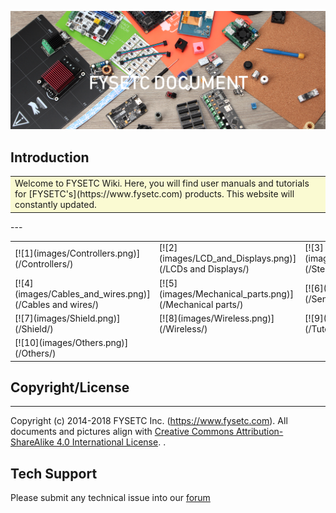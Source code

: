 [![bunner](images/bunner.png)](https://www.fysetc.com)


## Introduction

 <table><tr><td bgcolor=#FAFAD2>Welcome to FYSETC Wiki. Here, you will find user manuals and tutorials for [FYSETC's](https://www.fysetc.com) products. This website will constantly updated. </td></tr></table> 
---
<table>
<tr>
<td>[![1](images/Controllers.png)](/Controllers/)</td><td>[![2](images/LCD_and_Displays.png)](/LCDs and Displays/)</td><td>[![3](images/Stepper_Drivers.png)](/Stepper Drivers/)</td>
</tr>
<tr>
<td>[![4](images/Cables_and_wires.png)](/Cables and wires/)</td><td>[![5](images/Mechanical_parts.png)](/Mechanical parts/)</td><td>[![6](images/Sensors.png)](/Sensors/)</td>
</tr>
<tr>
<td>[![7](images/Shield.png)](/Shield/)</td><td>[![8](images/Wireless.png)](/Wireless/)</td><td>[![9](images/Tutorial.png)](/Tutorial/)</td>
</tr>
<tr>
<td>[![10](images/Others.png)](/Others/)</td>
</tr>
</table>

## Copyright/License
-------
Copyright (c) 2014-2018 FYSETC Inc. (https://www.fysetc.com). All documents and pictures align with <a rel="license" href="http://creativecommons.org/licenses/by-sa/4.0/">Creative Commons Attribution-ShareAlike 4.0 International License</a>. <a rel="license" href="http://creativecommons.org/licenses/by-sa/4.0/"> </a>. 

## Tech Support
Please submit any technical issue into our [forum](http://forum.fysetc.com/) 
